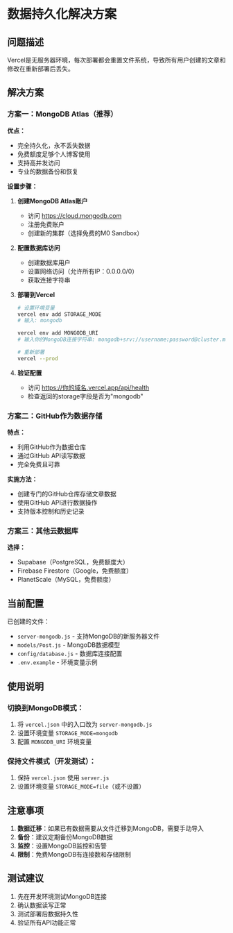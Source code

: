 # 数据持久化解决方案

## 问题描述
Vercel是无服务器环境，每次部署都会重置文件系统，导致所有用户创建的文章和修改在重新部署后丢失。

## 解决方案

### 方案一：MongoDB Atlas（推荐）

**优点：**
- 完全持久化，永不丢失数据
- 免费额度足够个人博客使用
- 支持高并发访问
- 专业的数据备份和恢复

**设置步骤：**

1. **创建MongoDB Atlas账户**
   - 访问 https://cloud.mongodb.com
   - 注册免费账户
   - 创建新的集群（选择免费的M0 Sandbox）

2. **配置数据库访问**
   - 创建数据库用户
   - 设置网络访问（允许所有IP：0.0.0.0/0）
   - 获取连接字符串

3. **部署到Vercel**
   ```bash
   # 设置环境变量
   vercel env add STORAGE_MODE
   # 输入: mongodb
   
   vercel env add MONGODB_URI
   # 输入你的MongoDB连接字符串: mongodb+srv://username:password@cluster.mongodb.net/blog-system
   
   # 重新部署
   vercel --prod
   ```

4. **验证配置**
   - 访问 https://你的域名.vercel.app/api/health
   - 检查返回的storage字段是否为"mongodb"

### 方案二：GitHub作为数据存储

**特点：**
- 利用GitHub作为数据仓库
- 通过GitHub API读写数据
- 完全免费且可靠

**实施方法：**
- 创建专门的GitHub仓库存储文章数据
- 使用GitHub API进行数据操作
- 支持版本控制和历史记录

### 方案三：其他云数据库

**选择：**
- Supabase（PostgreSQL，免费额度大）
- Firebase Firestore（Google，免费额度）
- PlanetScale（MySQL，免费额度）

## 当前配置

已创建的文件：
- `server-mongodb.js` - 支持MongoDB的新服务器文件
- `models/Post.js` - MongoDB数据模型
- `config/database.js` - 数据库连接配置
- `.env.example` - 环境变量示例

## 使用说明

### 切换到MongoDB模式：
1. 将 `vercel.json` 中的入口改为 `server-mongodb.js`
2. 设置环境变量 `STORAGE_MODE=mongodb`
3. 配置 `MONGODB_URI` 环境变量

### 保持文件模式（开发测试）：
1. 保持 `vercel.json` 使用 `server.js`
2. 设置环境变量 `STORAGE_MODE=file`（或不设置）

## 注意事项

1. **数据迁移**：如果已有数据需要从文件迁移到MongoDB，需要手动导入
2. **备份**：建议定期备份MongoDB数据
3. **监控**：设置MongoDB监控和告警
4. **限制**：免费MongoDB有连接数和存储限制

## 测试建议

1. 先在开发环境测试MongoDB连接
2. 确认数据读写正常
3. 测试部署后数据持久性
4. 验证所有API功能正常
